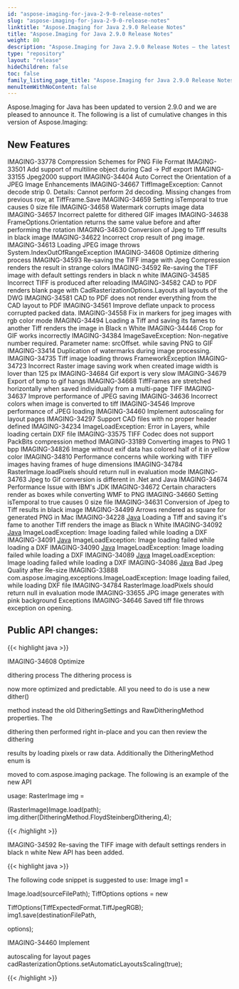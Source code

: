 ```yaml
---
id: "aspose-imaging-for-java-2-9-0-release-notes"
slug: "aspose-imaging-for-java-2-9-0-release-notes"
linktitle: "Aspose.Imaging for Java 2.9.0 Release Notes"
title: "Aspose.Imaging for Java 2.9.0 Release Notes"
weight: 80
description: "Aspose.Imaging for Java 2.9.0 Release Notes – the latest updates and fixes."
type: "repository"
layout: "release"
hideChildren: false
toc: false
family_listing_page_title: "Aspose.Imaging for Java 2.9.0 Release Notes"
menuItemWithNoContent: false
---
```


Aspose.Imaging for Java has been updated to version 2.9.0 and we are pleased to announce it.
The following is a list of cumulative changes in this version of Aspose.Imaging:
## **New Features**
IMAGING-33778 Compression Schemes for PNG File Format
IMAGING-33501 Add support of multiline object during Cad -> Pdf export
IMAGING-33155 Jpeg2000 support
IMAGING-34404 Auto Correct the Orientation of a JPEG Image Enhancements
IMAGING-34667 TiffImageException: Cannot decode strip 0. Details: Cannot perform 2d decoding. Missing changes from previous row, at TiffFrame.Save
IMAGING-34659 Setting isTemporal to true causes 0 size file
IMAGING-34658 Watermark corrupts image data
IMAGING-34657 Incorrect palette for dithered GIF images
IMAGING-34638 FrameOptions.Orientation returns the same value before and after performing the rotation
IMAGING-34630 Conversion of Jpeg to Tiff results in black image
IMAGING-34622 Incorrect crop result of png image.
IMAGING-34613 Loading JPEG image throws System.IndexOutOfRangeException
IMAGING-34608 Optimize dithering process
IMAGING-34593 Re-saving the TIFF image with Jpeg Compression renders the result in strange colors
IMAGING-34592 Re-saving the TIFF image with default settings renders in black n white
IMAGING-34585 Incorrect TIFF is produced after reloading
IMAGING-34582 CAD to PDF renders blank page with CadRasterizationOptions.Layouts all layouts of the DWG
IMAGING-34581 CAD to PDF does not render everything from the CAD layout to
PDF IMAGING-34561 Improve deflate unpack to process corrupted packed data.
IMAGING-34558 Fix in markers for jpeg images with rgb color mode
IMAGING-34494 Loading a Tiff and saving its fames to another Tiff renders the image in Black n White
IMAGING-34446 Crop for GIF works incorrectly
IMAGING-34384 ImageSaveException: Non-negative number required. Parameter name: srcOffset. while saving PNG to GIF
IMAGING-33414 Duplication of watermarks during image processing.
IMAGING-34735 Tiff image loading throws FrameworkException
IMAGING-34723 Incorrect Raster image saving work when created image width is lover than 125 px
IMAGING-34684 Gif export is very slow
IMAGING-34679 Export of bmp to gif hangs
IMAGING-34668 TiffFrames are stretched horizontally when saved individually from a multi-page TIFF
IMAGING-34637 Improve performance of JPEG saving
IMAGING-34636 Incorrect colors when image is converted to tiff
IMAGING-34546 Improve performance of JPEG loading
IMAGING-34460 Implement autoscaling for layout pages
IMAGING-34297 Support CAD files with no proper header defined
IMAGING-34234 ImageLoadException: Error in Layers, while loading certain DXF file
IMAGING-33575 TIFF Codec does not support PackBits compression method
IMAGING-33189 Converting images to PNG 1 bpp
IMAGING-34826 Image without exif data has colored half of it in yellow color
IMAGING-34810 Performance concerns while working with TIFF images having frames of huge dimensions
IMAGING-34784 RasterImage.loadPixels should return null in evaluation mode
IMAGING-34763 Jpeg to Gif conversion is different in .Net and Java
IMAGING-34674 Performance Issue with IBM's JDK
IMAGING-34672 Certain characters render as boxes while converting WMF to PNG
IMAGING-34660 Setting isTemporal to true causes 0 size file
IMAGING-34631 Conversion of Jpeg to Tiff results in black image
IMAGING-34499 Arrows rendered as square for generated PNG in Mac
IMAGING-34228 [Java](https://docs.aspose.com/pages/createpage.action?spaceKey=imagingjava&title=Java&linkCreation=true&fromPageId=15302735) Loading a Tiff and saving it's fame to another Tiff renders the image as Black n White
IMAGING-34092 [Java](https://docs.aspose.com/pages/createpage.action?spaceKey=imagingjava&title=Java&linkCreation=true&fromPageId=15302735) ImageLoadException: Image loading failed while loading a DXF
IMAGING-34091 [Java](https://docs.aspose.com/pages/createpage.action?spaceKey=imagingjava&title=Java&linkCreation=true&fromPageId=15302735) ImageLoadException: Image loading failed while loading a DXF
IMAGING-34090 [Java](https://docs.aspose.com/pages/createpage.action?spaceKey=imagingjava&title=Java&linkCreation=true&fromPageId=15302735) ImageLoadException: Image loading failed while loading a DXF
IMAGING-34089 [Java](https://docs.aspose.com/pages/createpage.action?spaceKey=imagingjava&title=Java&linkCreation=true&fromPageId=15302735) ImageLoadException: Image loading failed while loading a DXF
IMAGING-34086 [Java](https://docs.aspose.com/pages/createpage.action?spaceKey=imagingjava&title=Java&linkCreation=true&fromPageId=15302735) Bad Jpeg Quality after Re-size
IMAGING-33888 com.aspose.imaging.exceptions.ImageLoadException: Image loading failed, while loading DXF file
IMAGING-34784 RasterImage.loadPixels should return null in evaluation mode
IMAGING-33655 JPG image generates with pink background Exceptions
IMAGING-34646 Saved tiff file throws exception on opening.
## **Public API changes:**
{{< highlight java >}}



IMAGING-34608 Optimize

dithering process The dithering process is

now more optimized and predictable. All you need to do is use a new dither()

method instead the old DitheringSettings and RawDitheringMethod properties. The

dithering then performed right in-place and you can then review the dithering

results by loading pixels or raw data. Additionally the DitheringMethod enum is

moved to com.aspose.imaging package. The following is an example of the new API

usage: RasterImage img =

(RasterImage)Image.load(path); img.dither(DitheringMethod.FloydSteinbergDithering,4);

{{< /highlight >}}

IMAGING-34592 Re-saving the TIFF image with default settings renders in black n white New API has been added.

{{< highlight java >}}

  The following code snippet is suggested to use: Image img1 =

Image.load(sourceFilePath); TiffOptions options = new

TiffOptions(TiffExpectedFormat.TiffJpegRGB); img1.save(destinationFilePath,

options);

IMAGING-34460 Implement

autoscaling for layout pages cadRasterizationOptions.setAutomaticLayoutsScaling(true);

{{< /highlight >}}

